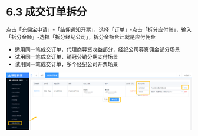# 6.3 成交订单拆分

点击「充佣宝申请」-「结佣通知开票」，选择「订单」-点击「拆分应付账」，输入「拆分金额」-选择「拆分经纪公司」，拆分金额合计就是应付佣金

* 适用同一笔成交订单，代理商募资收益部分，经纪公司募资佣金部分场景
* 试用同一笔成交订单，销冠分销分期支付场景
* 试用同一笔成交订单，多个经纪公司开票场景

![](/assets/import.png二次拆分)

